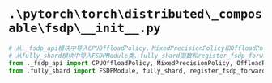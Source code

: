 # `.\pytorch\torch\distributed\_composable\fsdp\__init__.py`

```py
# 从._fsdp_api模块中导入CPUOffloadPolicy、MixedPrecisionPolicy和OffloadPolicy类
# 从fully_shard模块中导入FSDPModule类、fully_shard函数和register_fsdp_forward_method函数
from ._fsdp_api import CPUOffloadPolicy, MixedPrecisionPolicy, OffloadPolicy
from .fully_shard import FSDPModule, fully_shard, register_fsdp_forward_method
```